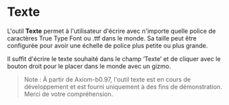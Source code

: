 # Texte

L'outil **Texte** permet à l'utilisateur d'écrire avec n'importe quelle police de caractères True Type Font ou .ttf dans le monde. Sa taille peut être configurée pour avoir une échelle de police plus petite ou plus grande.

Il suffit d'écrire le texte souhaité dans le champ ‘Texte’ et de cliquer avec le bouton droit pour le placer dans le monde avec un gizmo.

> Note : À partir de Axiom-b0.97, l'outil texte est en cours de développement et est fourni uniquement à des fins de démonstration. Merci de votre compréhension.